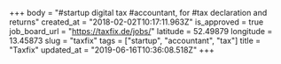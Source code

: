 +++
body = "#startup digital tax #accountant, for #tax declaration and returns"
created_at = "2018-02-02T10:17:11.963Z"
is_approved = true
job_board_url = "https://taxfix.de/jobs/"
latitude = 52.49879
longitude = 13.45873
slug = "taxfix"
tags = ["startup", "accountant", "tax"]
title = "Taxfix"
updated_at = "2019-06-16T10:36:08.518Z"
+++
